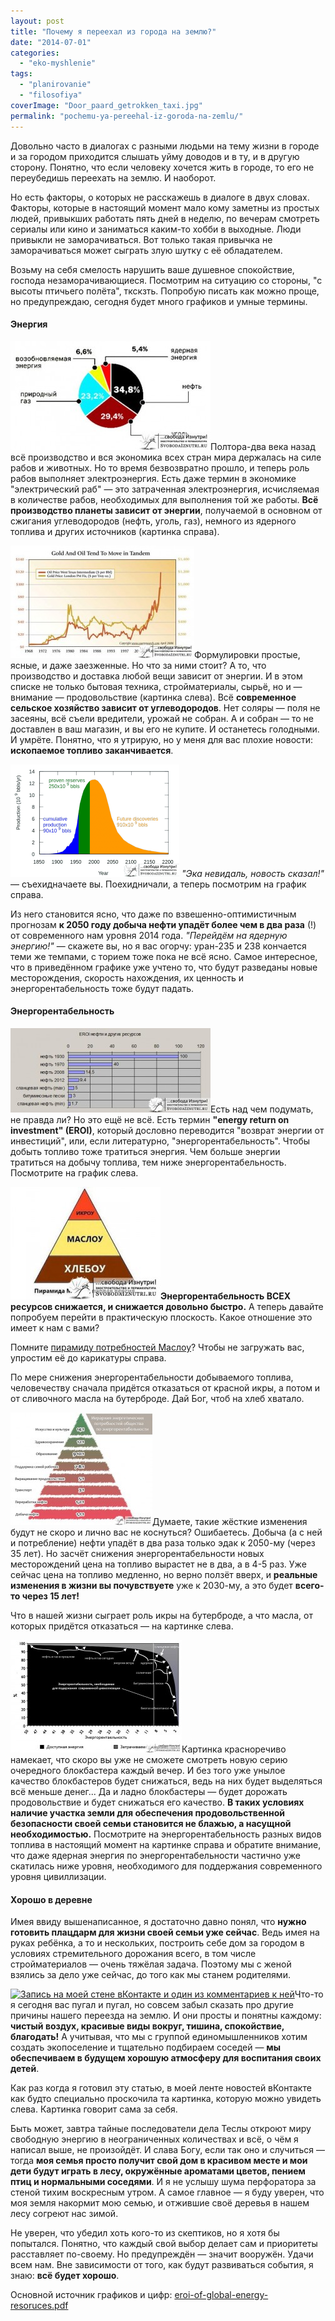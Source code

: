 ```yaml
---
layout: post
title: "Почему я переехал из города на землю?"
date: "2014-07-01"
categories: 
  - "eko-myshlenie"
tags: 
  - "planirovanie"
  - "filosofiya"
coverImage: "Door_paard_getrokken_taxi.jpg"
permalink: "pochemu-ya-pereehal-iz-goroda-na-zemlu/"
---
```


Довольно часто в диалогах с разными людьми на тему жизни в городе и за городом приходится слышать уйму доводов и в ту, и в другую сторону. Понятно, что если человеку хочется жить в городе, то его не переубедишь переехать на землю. И наоборот.

Но есть факторы, о которых не расскажешь в диалоге в двух словах. Факторы, которые в настоящий момент мало кому заметны из простых людей, привыкших работать пять дней в неделю, по вечерам смотреть сериалы или кино и заниматься каким-то хобби в выходные. Люди привыкли не заморачиваться. Вот только такая привычка не заморачиваться может сыграть злую шутку с её обладателем.

Возьму на себя смелость нарушить ваше душевное спокойствие, господа незаморачивающиеся. Посмотрим на ситуацию со стороны, "с высоты птичьего полёта", ткскзть. Попробую писать как можно проще, но предупреждаю, сегодня будет много графиков и умные термины.

#### Энергия

[![Распределение источников энергии на 2014 год](images/energia-320x174.jpg)](/wp-content/uploads/energia.jpg)Полтора-два века назад всё производство и вся экономика всех стран мира держалась на силе рабов и животных. Но то время безвозвратно прошло, и теперь роль рабов выполняет электроэнергия. Есть даже термин в экономике "электрический раб" — это затраченная электроэнергия, исчисляемая в количестве рабов, необходимых для выполнения той же работы. **Всё производство планеты зависит от энергии**, получаемой в основном от сжигания углеводородов (нефть, уголь, газ), немного из ядерного топлива и других источников (картинка справа).

[![Зависимость цен на золото от цен на нефть. Такая же закономерность и для продуктов с/х отрасли, и вообще практически любой вещи в современном мире. Обратите внимание на экспоненциальный рост в последнее время](images/Gold+Oil-294x180.jpg)](/wp-content/uploads/Gold+Oil.jpg)Формулировки простые, ясные, и даже заезженные. Но что за ними стоит? А то, что производство и доставка любой вещи зависит от энергии. И в этом списке не только бытовая техника, стройматериалы, сырьё, но и — внимание — продовольствие (картинка слева). Всё **современное сельское хозяйство зависит от углеводородов**. Нет соляры — поля не засеяны, всё съели вредители, урожай не собран. А и собран — то не доставлен в ваш магазин, и вы его не купите. И останетесь голодными. И умрёте. Понятно, что я утрирую, но у меня для вас плохие новости: **ископаемое топливо заканчивается**.

[![Мировая добыча нефти. Оптимистический прогноз](images/Запасы-270x180.png)](/wp-content/uploads/Запасы.png) _"Эка невидаль, новость сказал!"_ — съехидначаете вы. Поехидничали, а теперь посмотрим на график справа.

Из него становится ясно, что даже по взвешенно-оптимистичным прогнозам **к 2050 году добыча нефти упадёт более чем в два раза** (!) от современного нам уровня 2014 года. _"Перейдём на ядерную энергию!"_ — скажете вы, но я вас огорчу: уран-235 и 238 кончается теми же темпами, с торием тоже пока не всё ясно. Самое интересное, что в приведённом графике уже учтено то, что будут разведаны новые месторождения, скорость нахождения, их ценность и энергорентабельность тоже будут падать.

#### Энергорентабельность

[![Соотношение энергии, затраченной на добычу к доступной к использованию](images/Eroi-320x135.jpg)](/wp-content/uploads/Eroi.jpg)Есть над чем подумать, не правда ли? Но это ещё не всё. Есть термин **"energy return on investment" (EROI)**, который дословно переводится "возврат энергии от инвестиций", или, если литературно, "энергорентабельность". Чтобы добыть топливо тоже тратиться энергия. Чем больше энергии тратиться на добычу топлива, тем ниже энергорентабельность. Посмотрите на график слева.

[![Пирамида Маслоу, первая версия](images/maslow-240x180.jpg)](/wp-content/uploads/maslow.jpg)**Энергорентабельность ВСЕХ ресурсов снижается, и снижается довольно быстро.** А теперь давайте попробуем перейти в практическую плоскость. Какое отношение это имеет к нам с вами?

Помните [пирамиду потребностей Маслоу](http://ru.wikipedia.org/wiki/%D0%9F%D0%B8%D1%80%D0%B0%D0%BC%D0%B8%D0%B4%D0%B0_%D0%BF%D0%BE%D1%82%D1%80%D0%B5%D0%B1%D0%BD%D0%BE%D1%81%D1%82%D0%B5%D0%B9_%D0%BF%D0%BE_%D0%9C%D0%B0%D1%81%D0%BB%D0%BE%D1%83)? Чтобы не загружать вас, упростим её до карикатуры справа.

По мере снижения энергорентабельности добываемого топлива, человечеству сначала придётся отказаться от красной икры, а потом и от сливочного масла на бутерброде. Дай Бог, чтоб на хлеб хватало.

[![Чем ниже энергорентабельность добываемого топлива, тем от больших благ придётся отказываться](images/Иерархия-227x180.jpg)](/wp-content/uploads/Иерархия.jpg)Думаете, такие жёсткие изменения будут не скоро и лично вас не коснуться? Ошибаетесь. Добыча (а с ней и потребление) нефти упадёт в два раза только эдак к 2050-му (через 35 лет). Но засчёт снижения энергорентабельности новых месторождений цена на топливо вырастет не в два, а в 4-5 раз. Уже сейчас цена на топливо медленно, но верно ползёт вверх, и **реальные изменения в жизни вы почувствуете** уже к 2030-му, а это будет **всего-то через 15 лет!**

Что в нашей жизни сыграет роль икры на бутерброде, а что масла, от которых придётся отказаться — на картинке слева.

[![Энергорентабельность разных видов топлива в настоящий момент. Обратите внимание, что даже ядерная энергия по энергорентабельности частично скатилась ниже уровня, необходимого для поддержания современного уровня цивиллизации](images/cliff-energy-274x180.jpg)](/wp-content/uploads/cliff-energy.jpg)Картинка красноречиво намекает, что скоро вы уже не сможете смотреть новую серию очередного блокбастера каждый вечер. И без того уже унылое качество блокбастеров будет снижаться, ведь на них будет выделяться всё меньше денег... Да и ладно блокбастеры — будет дорожать продовольствие и будет снижаться его качество. **В таких условиях наличие участка земли для обеспечения продовольственной безопасности своей семьи становится не блажью, а насущной необходимостью.** Посмотрите на энергорентабельность разных видов топлива в настоящий момент на картинке справа и обратите внимание, что даже ядерная энергия по энергорентабельности частично уже скатилась ниже уровня, необходимого для поддержания современного уровня цивиллизации.

#### Хорошо в деревне

Имея ввиду вышенаписанное, я достаточно давно понял, что **нужно готовить плацдарм для жизни своей семьи уже сейчас**. Ведь имея на руках ребёнка, а то и нескольких, построить себе дом за городом в условиях стремительного дорожания всего, в том числе стройматериалов — очень тяжёлая задача. Поэтому мы с женой взялись за дело уже сейчас, до того как мы станем родителями.

[![Запись на моей стене вКонтакте и один из комментариев к ней](images/Помойка-дети-215x180.jpg)](/wp-content/uploads/Помойка-дети.jpg)Что-то я сегодня вас пугал и пугал, но совсем забыл сказать про другие причины нашего переезда на землю. И они просты и понятны каждому: **чистый воздух, красивые виды вокруг, тишина, спокойствие, благодать!** А учитывая, что мы с группой единомышленников хотим создать экопоселение и тщательно подбираем соседей — **мы обеспечиваем в будущем хорошую атмосферу для воспитания своих детей**.

Как раз когда я готовил эту статью, в моей ленте новостей вКонтакте как будто специально проскочила та картинка, которую можно увидеть слева. Картинка говорит сама за себя.

Быть может, завтра тайные последователи дела Теслы откроют миру свободную энергию в неограниченных количествах и всё, о чём я написал выше, не произойдёт. И слава Богу, если так оно и случиться — тогда **моя семья просто получит свой дом в красивом месте и мои дети будут играть в лесу, окружённые ароматами цветов, пением птиц и нормальными соседями**. И я не услышу шума перфоратора за стеной тихим воскресным утром. А самое главное — я буду уверен, что моя земля накормит мою семью, и отжившие своё деревья в нашем лесу согреют нас зимой.

Не уверен, что убедил хоть кого-то из скептиков, но я хотя бы попытался. Понятно, что каждый свой выбор делает сам и приоритеты расставляет по-своему. Но предупреждён — значит вооружён. Удачи всем нам. Вне зависимости от того, как будут развиваться события, я знаю: **всё будет хорошо**.

Основной источник графиков и цифр: [eroi-of-global-energy-resoruces.pdf](/wp-content/uploads/eroi-of-global-energy-resoruces.pdf)
